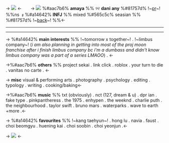 -> ![](https://cdn.discordapp.com/attachments/1064597015503315054/1108079448395350026/Untitled2220_20230516181154.png) <-
⠀⠀
-> ![](https://media.discordapp.net/attachments/1184787934356979772/1197976980574965770/blur_edges_16.png?ex=65bd3a01&is=65aac501&hm=ddc407fc2cb78a1cfbc30ff5773ae222753f96d2497a793668f1e2a6156172ec&=&format=webp&quality=lossless&width=312&height=348) 
%#aac7b6% **amaya** %% ୨୧ **dani**
**any** %#81757d% !~[pr](https://pronouns.cc/@taehyvn)~! %%ns ﹟%#a14642% **INFJ** %%
mixed %#565c5c% seasian %%
%#81757d% !~[back](/6thsinner)~! %%<-
⠀⠀
***
***
-> %#a14642% **main interests** %% !~tomorrow x together~! . !~limbus company~! (*i am 
also planning in getting into most of the proj moon franchise 
after i finish limbus company bc i'm a dumbass and didn't
know limbus company was a part of a series LMAOO*) . <-

->%#aac7b6% **others** %% project sekai . link click . roblox . your turn to die .
vanitas no carte .
<-

-> **misc** visual & performing arts . photography . psychology .
editing . typology . writing . cooking/baking<-

->%#aac7b6% **music** %% txt (obviously) . nct (127, dream & u) . dpr ian .
fake type . pinkpantheress . the 1975 . enhypen . 
the weeknd . charlie puth . the neighbourhood . taylor swift .
bruno mars . waterparks . wave to earth +more .<-

-> %#a14642% **favourites** %% !~kang taehyun~! . hong lu . navia . 
faust . choi beomgyu . huening kai . 
choi soobin . choi yeonjun .<-

-> ![](https://cdn.discordapp.com/attachments/1064597015503315054/1108079448856727632/Untitled2220_20230516181150.png) <-